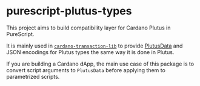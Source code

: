 # purescript-plutus-types

This project aims to build compatibility layer for Cardano Plutus in PureScript.

It is mainly used in [`cardano-transaction-lib`](https://github.com/Plutonomicon/cardano-transaction-lib/) to provide [PlutusData](https://github.com/mlabs-haskell/purescript-cardano-types/blob/e8375180b16b0730659725c42682ad0c916e3cb3/src/Cardano/Types/PlutusData.purs#L67) and JSON encodings for Plutus types the same way it is done in Plutus.

If you are building a Cardano dApp, the main use case of this package is to convert script arguments to `PlutusData` before applying them to parametrized scripts.
